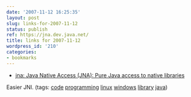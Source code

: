 ```yaml
---
date: '2007-11-12 16:25:35'
layout: post
slug: links-for-2007-11-12
status: publish
ref: https://jna.dev.java.net/
title: links for 2007-11-12
wordpress_id: '210'
categories:
- bookmarks
---
```




  * [jna: Java Native Access (JNA): Pure Java access to native libraries](https://jna.dev.java.net/)




Easier JNI. (tags: [code](http://del.icio.us/eob/code) [programming](http://del.icio.us/eob/programming) [linux](http://del.icio.us/eob/linux) [windows](http://del.icio.us/eob/windows) [library](http://del.icio.us/eob/library) [java](http://del.icio.us/eob/java))







